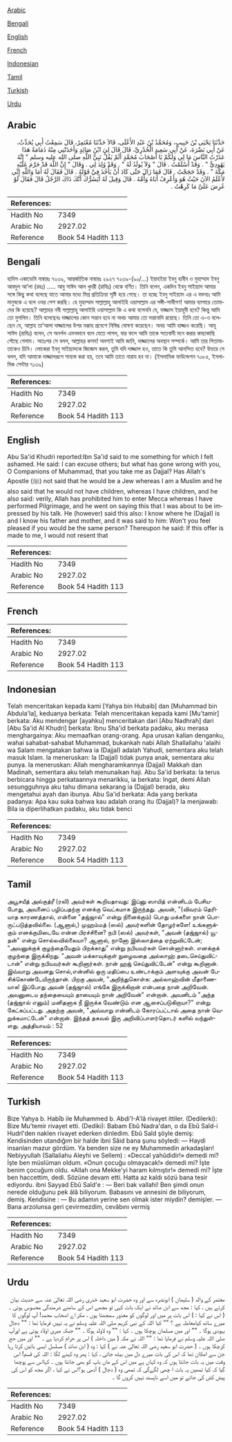 [Arabic](#arabic)

[Bengali](#bengali)

[English](#english)

[French](#french)

[Indonesian](#indonesian)

[Tamil](#tamil)

[Turkish](#turkish)

[Urdu](#urdu)

## Arabic


<div dir="rtl" lang="ar" style={{fontSize:'larger',backgroundColor:'#f8f9fa',padding:20}}>
حَدَّثَنَا يَحْيَى بْنُ حَبِيبٍ، وَمُحَمَّدُ بْنُ عَبْدِ الأَعْلَى، قَالاَ حَدَّثَنَا مُعْتَمِرٌ، قَالَ سَمِعْتُ أَبِي يُحَدِّثُ، عَنْ أَبِي نَضْرَةَ، عَنْ أَبِي سَعِيدٍ الْخُدْرِيِّ، قَالَ قَالَ لِيَ ابْنُ صَائِدٍ وَأَخَذَتْنِي مِنْهُ ذَمَامَةٌ هَذَا عَذَرْتُ النَّاسَ مَا لِي وَلَكُمْ يَا أَصْحَابَ مُحَمَّدٍ أَلَمْ يَقُلْ نَبِيُّ اللَّهِ صلى الله عليه وسلم ‏"‏ إِنَّهُ يَهُودِيٌّ ‏"‏ ‏.‏ وَقَدْ أَسْلَمْتُ ‏.‏ قَالَ ‏"‏ وَلاَ يُولَدُ لَهُ ‏"‏ ‏.‏ وَقَدْ وُلِدَ لِي ‏.‏ وَقَالَ ‏"‏ إِنَّ اللَّهَ قَدْ حَرَّمَ عَلَيْهِ مَكَّةَ ‏"‏ ‏.‏ وَقَدْ حَجَجْتُ ‏.‏ قَالَ فَمَا زَالَ حَتَّى كَادَ أَنْ يَأْخُذَ فِيَّ قَوْلُهُ ‏.‏ قَالَ فَقَالَ لَهُ أَمَا وَاللَّهِ إِنِّي لأَعْلَمُ الآنَ حَيْثُ هُوَ وَأَعْرِفُ أَبَاهُ وَأُمَّهُ ‏.‏ قَالَ وَقِيلَ لَهُ أَيَسُرُّكَ أَنَّكَ ذَاكَ الرَّجُلُ قَالَ فَقَالَ لَوْ عُرِضَ عَلَىَّ مَا كَرِهْتُ ‏.‏
</div>
<div style={{backgroundColor:'#f8f9fa',padding:20, marginBottom: 10}}><table> <thead> <tr> <th>References:</th> <th></th> </tr> </thead> <tbody><tr><td>Hadith No</td><td>7349</td></tr><tr><td>Arabic No</td><td>2927.02</td></tr><tr><td>Reference</td><td>Book 54 Hadith 113</td></tr></tbody></table></div>

## Bengali


<div dir="ltr" lang="bn" style={{fontSize:'larger',backgroundColor:'#f8f9fa',padding:20}}>
হাদিস একাডেমি নাম্বারঃ ৭২৩৯, আন্তর্জাতিক নাম্বারঃ ২৯২৭ ৭২৩৯-(৯০/...) ইয়াহইয়া ইবনু হাবীব ও মুহাম্মাদ ইবনু আবদুল আ’লা (রহঃ) ..... আবু সাঈদ আল খুদরী (রাযিঃ) থেকে বর্ণিত। তিনি বলেন, একদিন ইবনু সাইয়্যাদ আমার সঙ্গে কিছু কথা বলেছে যাতে আমার মধ্যে মিশ্র প্রতিক্রিয়া সৃষ্টি হয়ে গেছে। তা হচ্ছে ইবনু সাইয়্যাদ এর এ বক্তব্যঃ আমি মানুষকে এ বলে ওযর পেশ করছি। হে মুহাম্মাদ সাল্লাল্লাহু আলাইহি ওয়াসাল্লাম এর সঙ্গী-সাথীগণ! আমার ব্যাপারে তোমাদের কি হয়েছে? আল্লাহর নবী সাল্লাল্লাহু আলাইহি ওয়াসাল্লাম কি এ কথা বলেননি যে, দাজ্জাল ইয়াহুদী হবে? কিন্তু আমি তো মুসলিম। তিনি বলেছেনঃ দাজ্জালের কোন সন্তান হবে না অথচ আমার তো সন্তানাদি রয়েছে। তিনি তো এ-ও বলেছেন যে, আল্লাহ তা’আলা দাজ্জালের উপর মক্কাহ প্রবেশে নিষিদ্ধ ঘোষণা করেছেন। অথচ আমি হাজ্জও করেছি। আবূ সাঈদ (রাযিঃ) বলেন, সে অনর্গল এমনভাবে বলে যেতে লাগল, যার ফলে আমি তাকে সত্যবাদী মনে করার কাছাকাছি পৌছে গেলাম। অতঃপর সে বলল, আল্লাহর কসম! অবশ্যই আমি জানি, দাজ্জালের অবস্থান সম্পর্কে। আমি তার পিতামাতাকেও চিনি। লোকেরা ইবনু সাইয়্যাদকে জিজ্ঞেস করল, তুমি যদি দাজ্জাল হও, তাতে কি তুমি আনন্দিত হবে? উত্তরে সে বলল, যদি আমাকে দাজ্জালরূপে সাব্যস্ত করা হয়, তবে আমি তাতে নারায হব না। (ইসলামিক ফাউন্ডেশন ৭০৮৫, ইসলামিক সেন্টার ৭১৩৯)
</div>
<div style={{backgroundColor:'#f8f9fa',padding:20, marginBottom: 10}}><table> <thead> <tr> <th>References:</th> <th></th> </tr> </thead> <tbody><tr><td>Hadith No</td><td>7349</td></tr><tr><td>Arabic No</td><td>2927.02</td></tr><tr><td>Reference</td><td>Book 54 Hadith 113</td></tr></tbody></table></div>

## English


<div dir="ltr" lang="en" style={{fontSize:'larger',backgroundColor:'#f8f9fa',padding:20}}>
Abu Sa'id Khudri reported:Ibn Sa'id said to me something for which I felt ashamed. He said: I can excuse others; but what has gone wrong with you, O Companions of Muhammad, that you take me as Dajjal? Has Allah's Apostle (ﷺ) not said that he would be a Jew whereas I am a Muslim and he also said that he would not have children, whereas I have children, and he also said: verily, Allah has prohibited him to enter Mecca whereas I have performed Pilgrimage, and he went on saying this that I was about to be impressed by his talk. He (however) said this also: I know where he (Dajjal) is and I know his father and mother, and it was said to him: Won't you feel pleased if you would be the same person? Thereupon he said: If this offer is made to me, I would not resent that
</div>
<div style={{backgroundColor:'#f8f9fa',padding:20, marginBottom: 10}}><table> <thead> <tr> <th>References:</th> <th></th> </tr> </thead> <tbody><tr><td>Hadith No</td><td>7349</td></tr><tr><td>Arabic No</td><td>2927.02</td></tr><tr><td>Reference</td><td>Book 54 Hadith 113</td></tr></tbody></table></div>

## French


<div dir="ltr" lang="fr" style={{fontSize:'larger',backgroundColor:'#f8f9fa',padding:20}}>

</div>
<div style={{backgroundColor:'#f8f9fa',padding:20, marginBottom: 10}}><table> <thead> <tr> <th>References:</th> <th></th> </tr> </thead> <tbody><tr><td>Hadith No</td><td>7349</td></tr><tr><td>Arabic No</td><td>2927.02</td></tr><tr><td>Reference</td><td>Book 54 Hadith 113</td></tr></tbody></table></div>

## Indonesian


<div dir="ltr" lang="id" style={{fontSize:'larger',backgroundColor:'#f8f9fa',padding:20}}>
Telah menceritakan kepada kami [Yahya bin Hubaib] dan [Muhammad bin Abdula'la], keduanya berkata: Telah menceritakan kepada kami [Mu'tamir] berkata: Aku mendengar [ayahku] menceritakan dari [Abu Nadhrah] dari [Abu Sa'id Al Khudri] berkata: Ibnu Sha'id berkata padaku, aku merasa menghargainya: Aku memaafkan orang-orang. Apa urusan kalian denganku, wahai sahabat-sahabat Muhammad, bukankah nabi Allah Shallallahu 'alaihi wa Salam mengatakan bahwa ia (Dajjal) adalah Yahudi, sementara aku telah masuk Islam. Ia meneruskan: Ia (Dajjal) tidak punya anak, sementara aku punya. Ia meneruskan: Allah mengharamkannya (Dajjal) Makkah dan Madinah, sementara aku telah menunaikan haji. Abu Sa'id berkata: Ia terus berbicara hingga perkataannya menarikku, ia berkata: Ingat, demi Allah sesungguhnya aku tahu dimana sekarang ia (Dajjal) berada, aku mengetahui ayah dan ibunya. Abu Sa'id berkata: Ada yang berkata padanya: Apa kau suka bahwa kau adalah orang itu (Dajjal)? Ia menjawab: Bila ia diperlihatkan padaku, aku tidak benci
</div>
<div style={{backgroundColor:'#f8f9fa',padding:20, marginBottom: 10}}><table> <thead> <tr> <th>References:</th> <th></th> </tr> </thead> <tbody><tr><td>Hadith No</td><td>7349</td></tr><tr><td>Arabic No</td><td>2927.02</td></tr><tr><td>Reference</td><td>Book 54 Hadith 113</td></tr></tbody></table></div>

## Tamil


<div dir="ltr" lang="ta" style={{fontSize:'larger',backgroundColor:'#f8f9fa',padding:20}}>
அபூசயீத் அல்குத்ரீ (ரலி) அவர்கள் கூறியதாவது: இப்னு ஸாயித் என்னிடம் பேசியபோது, அவனைப் பழிப்பதற்கு எனக்கு வெட்கமாக இருந்தது. அவன், "(விவரம் தெரியாத காரணத்தால், என்னை "தஜ்ஜால்" என்று நினைக்கும்) பொது மக்களை நான் பொருட்படுத்தவில்லை. (ஆனால்,) முஹம்மத் (ஸல்) அவர்களின் தோழர்களே! உங்களுக்கும் எனக்குமிடையே என்ன பிரச்சினை? நபி (ஸல்) அவர்கள், "அவன் (தஜ்ஜால்) யூதன்" என்று சொல்லவில்லையா? ஆனால், நானோ இஸ்லாத்தை ஏற்றுவிட்டேன்; "அவனுக்குக் குழந்தையேதும் பிறக்காது" என்று நபியவர்கள் சொன்னார்கள். எனக்குக் குழந்தை இருக்கிறது. "அவன் மக்காவுக்குள் நுழைவதை அல்லாஹ் தடைசெய்துவிட்டான்" என்று நபியவர்கள் கூறினார்கள். நான் ஹஜ் செய்துவிட்டேன்" என்று கூறினான். இவ்வாறு அவனது சொல்,என்னில் ஒரு மதிப்பை உண்டாக்கும் அளவுக்கு அவன் பேசிக்கொண்டேயிருந்தான். பிறகு அவன், "அறிந்துகொள்க: அல்லாஹ்வின் மீதாணையாக! இப்போது அவன் (தஜ்ஜால்) எங்கே இருக்கிறான் என்பதை நான் அறிவேன். அவனுடைய தந்தையையும் தாயையும் நான் அறிவேன்" என்றான். அவனிடம் "அந்த (தஜ்ஜால் எனும்) மனிதனாக நீ இருக்க வேண்டும் என ஆசைப்படுகிறாயா?" என்று கேட்கப்பட்டது. அதற்கு அவன், "அவ்வாறு என்னிடம் கோரப்பட்டால் அதை நான் வெறுக்கமாட்டேன்" என்றான். இந்தத் தகவல் இரு அறிவிப்பாளர்தொடர் களில் வந்துள்ளது. அத்தியாயம் : 52
</div>
<div style={{backgroundColor:'#f8f9fa',padding:20, marginBottom: 10}}><table> <thead> <tr> <th>References:</th> <th></th> </tr> </thead> <tbody><tr><td>Hadith No</td><td>7349</td></tr><tr><td>Arabic No</td><td>2927.02</td></tr><tr><td>Reference</td><td>Book 54 Hadith 113</td></tr></tbody></table></div>

## Turkish


<div dir="ltr" lang="tr" style={{fontSize:'larger',backgroundColor:'#f8f9fa',padding:20}}>
Bize Yahya b. Habîb ile Muhammed b. Abdi'I-A'lâ rivayet ittiler. (Dedilerki): Bize Mu'temir rivayet etti. (Dediki): Babam Ebû Nadra'dan, o da Ebû Saîd-i Hudrî'den naklen rivayet ederken dinledim. Ebû Saîd şöyle demiş: Kendisinden utandığım bir halde ibni Sâid bana şunu söyledi: — Haydi insanları mazur gördüm. Ya benden size ne ey Muhammedin arkadaşları! Nebiyyullah (Sallaliahu Aleyhi ve Sellem) : «Deccal yahûdidir!» demedi mi? İşte ben müslüman oldum. «Onun çocuğu olmayacak!» demedi mi? İşte benim çocuğum oldu. «Allah ona Mekke'yi haram kılmıştır!» demedi mi? İşte ben haccettim, dedi. Sözüne devam etti. Hatta az kaldı sözü bana tesir ediyordu. ibni Sayyad Ebû Saîd'e : — Beri bak vallahi! Ben şimdi onun nerede olduğunu pek âlâ biliyorum. Babasını ve annesini de biliyorum, demiş. Kendisine : — Bu adamın yerine sen olmak ister miydin? demişler. — Bana arzolunsa geri çevirmezdim, cevâbını vermiş
</div>
<div style={{backgroundColor:'#f8f9fa',padding:20, marginBottom: 10}}><table> <thead> <tr> <th>References:</th> <th></th> </tr> </thead> <tbody><tr><td>Hadith No</td><td>7349</td></tr><tr><td>Arabic No</td><td>2927.02</td></tr><tr><td>Reference</td><td>Book 54 Hadith 113</td></tr></tbody></table></div>

## Urdu


<div dir="rtl" lang="ur" style={{fontSize:'larger',backgroundColor:'#f8f9fa',padding:20}}>
معتمر کے والد ( سلیمان ) ابونضرہ سے اور وہ حضرت ابو سعید خدری رضی اللہ تعالیٰ عنہ سے حدیث بیان کرتے ہیں ، کہا : مجھ سے ابن صائد نے ایک بات کہی تو مجھے اس کے سامنے شرمندگی محسوس ہوئی ۔ ( اس نے کہا : ) اس بات پر میں اور لوگوں کو معذور سمجھتا ہوں ، مکر اے اصحاب محمد! آپ لوگوں کا میرے ساتھ کیامعاملہ ہے	؟ "" کیا اللہ کے نبی کریم صلی اللہ علیہ وسلم نے یہ نہیں فرمایا تھا : "" دجال یہودی ہوگا ۔ "" اور میں مسلمان ہوچکا ہوں ۔ کہا : "" وہ لاولد ہوگا ۔ "" جبکہ میری اولاد ہوئی ہے اورآپ صلی اللہ علیہ وسلم نے فرمایا تھا : "" اللہ نے مکہ ( میں داخلہ ) اس پر حرام کردیا ہے ۔ "" اور میں حج کرچکا ہوں ۔ ( حضرت ابو سعید رضی اللہ تعالیٰ عنہ نے ) کہا : وہ ( ابن صائد ) مسلسل ایسی باتیں کرتا رہا جن سے امکان تھا کہ اس کی بات میرے دل میں بیٹھ جاتی ، کہا : پھر وہ کہنے لگا : اللہ کی قسم! اس وقت میں یہ بات جانتا ہوں کہ وہ کہاں ہے میں اس کے ماں باپ کو بھی جانتا ہوں ۔ کہااس سے پوچھا گیا کہ کیا تمھیں یہ بات ا چھی لگےگی کہ تمھی وہ ( دجال ) آدمی ہو؟اس نے کہا ، اگر مجھ کو اس کی پیش کش کی جائے تو میں اسے ناپسند نہیں کروں گا ۔
</div>
<div style={{backgroundColor:'#f8f9fa',padding:20, marginBottom: 10}}><table> <thead> <tr> <th>References:</th> <th></th> </tr> </thead> <tbody><tr><td>Hadith No</td><td>7349</td></tr><tr><td>Arabic No</td><td>2927.02</td></tr><tr><td>Reference</td><td>Book 54 Hadith 113</td></tr></tbody></table></div>